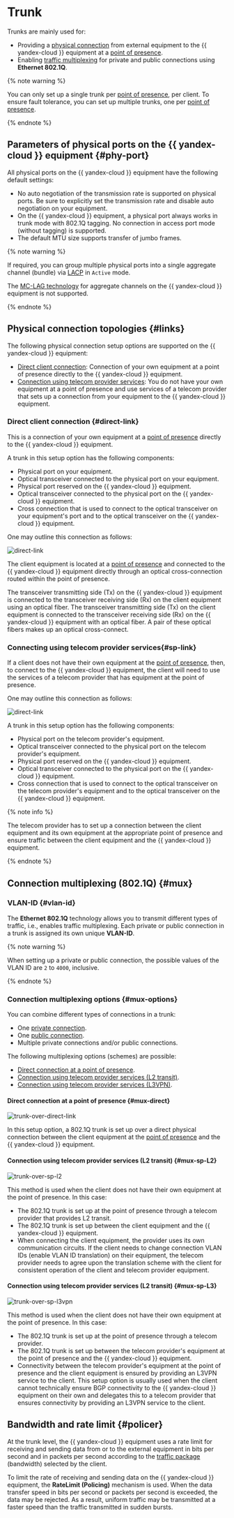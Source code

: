 # Trunk

Trunks are mainly used for:

* Providing a [physical connection](#links) from external equipment to the {{ yandex-cloud }} equipment at a [point of presence](./pops.md).
* Enabling [traffic multiplexing](#mux) for private and public connections using **Ethernet 802.1Q**.

{% note warning %}

You can only set up a single trunk per [point of presence](./pops.md), per client. To ensure fault tolerance, you can set up multiple trunks, one per [point of presence](./pops.md).

{% endnote %}

## Parameters of physical ports on the {{ yandex-cloud }} equipment {#phy-port}

All physical ports on the {{ yandex-cloud }} equipment have the following default settings:

* No auto negotiation of the transmission rate is supported on physical ports. Be sure to explicitly set the transmission rate and disable auto negotiation on your equipment.
* On the {{ yandex-cloud }} equipment, a physical port always works in trunk mode with 802.1Q tagging. No connection in access port mode (without tagging) is supported.
* The default MTU size supports transfer of jumbo frames.

{% note warning %}

If required, you can group multiple physical ports into a single aggregate channel (bundle) via [LACP](https://en.wikipedia.org/wiki/Link_aggregation#Link_Aggregation_Control_Protocol) in `Active` mode.

The [MC-LAG technology](https://en.wikipedia.org/wiki/Multi-chassis_link_aggregation_group) for aggregate channels on the {{ yandex-cloud }} equipment is not supported.

{% endnote %}

## Physical connection topologies {#links}

The following physical connection setup options are supported on the {{ yandex-cloud }} equipment:

* [Direct client connection](#direct-link): Connection of your own equipment at a point of presence directly to the {{ yandex-cloud }} equipment.
* [Connection using telecom provider services](#sp-link): You do not have your own equipment at a point of presence and use services of a telecom provider that sets up a connection from your equipment to the {{ yandex-cloud }} equipment.

### Direct client connection {#direct-link}
This is a connection of your own equipment at a [point of presence](./pops.md) directly to the {{ yandex-cloud }} equipment.

A trunk in this setup option has the following components:

* Physical port on your equipment.
* Optical transceiver connected to the physical port on your equipment.
* Physical port reserved on the {{ yandex-cloud }} equipment.
* Optical transceiver connected to the physical port on the {{ yandex-cloud }} equipment.
* Cross connection that is used to connect to the optical transceiver on your equipment's port and to the optical transceiver on the {{ yandex-cloud }} equipment.

One may outline this connection as follows:


![direct-link](../../_assets/interconnect/interconnect-phy-1.svg)



The client equipment is located at a [point of presence](./pops.md) and connected to the {{ yandex-cloud }} equipment directly through an optical cross-connection routed within the point of presence.

The transceiver transmitting side (Tx) on the {{ yandex-cloud }} equipment is connected to the transceiver receiving side (Rx) on the client equipment using an optical fiber. The transceiver transmitting side (Tx) on the client equipment is connected to the transceiver receiving side (Rx) on the {{ yandex-cloud }} equipment with an optical fiber. A pair of these optical fibers makes up an optical cross-connect.

### Connecting using telecom provider services{#sp-link}

If a client does not have their own equipment at the [point of presence](./pops.md), then, to connect to the {{ yandex-cloud }} equipment, the client will need to use the services of a telecom provider that has equipment at the point of presence.

One may outline this connection as follows:


![direct-link](../../_assets/interconnect/interconnect-phy-2.svg)



A trunk in this setup option has the following components:

* Physical port on the telecom provider's equipment.
* Optical transceiver connected to the physical port on the telecom provider's equipment.
* Physical port reserved on the {{ yandex-cloud }} equipment.
* Optical transceiver connected to the physical port on the {{ yandex-cloud }} equipment.
* Cross connection that is used to connect to the optical transceiver on the telecom provider's equipment and to the optical transceiver on the {{ yandex-cloud }} equipment.

{% note info %}

The telecom provider has to set up a connection between the client equipment and its own equipment at the appropriate point of presence and ensure traffic between the client equipment and the {{ yandex-cloud }} equipment.

{% endnote %}


## Connection multiplexing (802.1Q) {#mux}

### VLAN-ID {#vlan-id}

The **Ethernet 802.1Q** technology allows you to transmit different types of traffic, i.e., enables traffic multiplexing. Each private or public connection in a trunk is assigned its own unique **VLAN-ID**.

{% note warning %}

When setting up a private or public connection, the possible values of the VLAN ID are `2` to `4000`, inclusive.

{% endnote %}

### Connection multiplexing options {#mux-options}

You can combine different types of connections in a trunk:

* One [private connection](./priv-con.md).
* One [public connection](./pub-con.md).
* Multiple private connections and/or public connections.

The following multiplexing options (schemes) are possible:

* [Direct connection at a point of presence](#mux-direct).
* [Connection using telecom provider services (L2 transit)](#mux-sp-L2).
* [Connection using telecom provider services (L3VPN)](#mux-sp-L3).

#### Direct connection at a point of presence {#mux-direct}


![trunk-over-direct-link](../../_assets/interconnect/interconnect-trn-1.svg)



In this setup option, a 802.1Q trunk is set up over a direct physical connection between the client equipment at the [point of presence](./pops.md) and the {{ yandex-cloud }} equipment.

#### Connection using telecom provider services (L2 transit) {#mux-sp-L2}


![trunk-over-sp-l2](../../_assets/interconnect/interconnect-trn-2.svg)



This method is used when the client does not have their own equipment at the point of presence. In this case:

* The 802.1Q trunk is set up at the point of presence through a telecom provider that provides L2 transit.
* The 802.1Q trunk is set up between the client equipment and the {{ yandex-cloud }} equipment.
* When connecting the client equipment, the provider uses its own communication circuits. If the client needs to change connection VLAN IDs (enable VLAN ID translation) on their equipment, the telecom provider needs to agree upon the translation scheme with the client for consistent operation of the client and telecom provider equipment.


#### Connection using telecom provider services (L2 transit) {#mux-sp-L3}


![trunk-over-sp-l3vpn](../../_assets/interconnect/interconnect-trn-3.svg)



This method is used when the client does not have their own equipment at the point of presence. In this case:

* The 802.1Q trunk is set up at the point of presence through a telecom provider.
* The 802.1Q trunk is set up between the telecom provider's equipment at the point of presence and the {{ yandex-cloud }} equipment.
* Connectivity between the telecom provider's equipment at the point of presence and the client equipment is ensured by providing an L3VPN service to the client. This setup option is usually used when the client cannot technically ensure BGP connectivity to the {{ yandex-cloud }} equipment on their own and delegates this to a telecom provider that ensures connectivity by providing an L3VPN service to the client.


## Bandwidth and rate limit {#policer}

At the trunk level, the {{ yandex-cloud }} equipment uses a rate limit for receiving and sending data from or to the external equipment in bits per second and in packets per second according to the [traffic package](./capacity.md) (bandwidth) selected by the client.

To limit the rate of receiving and sending data on the {{ yandex-cloud }} equipment, the **RateLimit (Policing)** mechanism is used. When the data transfer speed in bits per second or packets per second is exceeded, the data may be rejected. As a result, uniform traffic may be transmitted at a faster speed than the traffic transmitted in sudden bursts.
